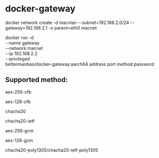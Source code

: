 # docker-gateway

docker network create -d macvlan --subnet=192.168.2.0/24 --gateway=192.168.2.1 -o parent=eth0 macnet

docker run -d \
  --name gateway \
  --network macnet \
  --ip 192.168.2.2 \
  --privileged \
  bettermanbao/docker-gateway:aarch64 address port method password

## Supported method:
aes-256-cfb

aes-128-cfb

chacha20

chacha20-ietf

aes-256-gcm

aes-128-gcm

chacha20-poly1305/chacha20-ietf-poly1305

